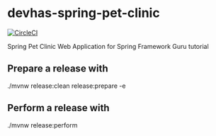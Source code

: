 # devhas-spring-pet-clinic

[![CircleCI](https://circleci.com/gh/hassancoul/devhas-spring-pet-clinic/tree/main.svg?style=svg)](https://circleci.com/gh/hassancoul/devhas-spring-pet-clinic/tree/main)

Spring Pet Clinic Web Application for Spring Framework Guru tutorial

## Prepare a release with
./mvnw release:clean release:prepare -e

## Perform a release with
./mvnw release:perform